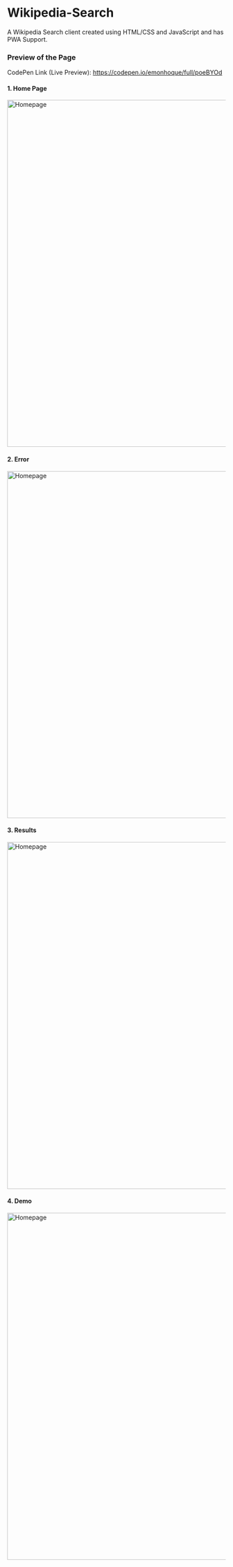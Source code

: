 # Wikipedia-Search
A Wikipedia Search client created using HTML/CSS and JavaScript and has PWA Support. 

### Preview of the Page

CodePen Link (Live Preview): https://codepen.io/emonhoque/full/poeBYOd

#### 1. Home Page
<img src="https://user-images.githubusercontent.com/56671915/122731614-0f6ee380-d2ae-11eb-8690-ae06bcbcc5eb.png" alt="Homepage" width="800"/>

#### 2. Error
<img src="https://user-images.githubusercontent.com/56671915/122731811-39c0a100-d2ae-11eb-8e0d-7fcc22634024.png" alt="Homepage" width="800"/>

#### 3. Results
<img src="https://user-images.githubusercontent.com/56671915/122731857-43e29f80-d2ae-11eb-9396-51e04f36efd0.png" alt="Homepage" width="800"/>

#### 4. Demo
<img src="https://user-images.githubusercontent.com/56671915/122732599-06324680-d2af-11eb-898f-cb6e5191acb5.gif" alt="Homepage" width="800"/>
